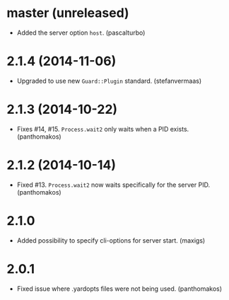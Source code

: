 # master (unreleased)

* Added the server option `host`. (pascalturbo)

# 2.1.4 (2014-11-06)

* Upgraded to use new `Guard::Plugin` standard. (stefanvermaas)

# 2.1.3 (2014-10-22)

* Fixes #14, #15. `Process.wait2` only waits when a PID exists. (panthomakos)

# 2.1.2 (2014-10-14)

* Fixed #13. `Process.wait2` now waits specifically for the server PID. (panthomakos)

# 2.1.0

* Added possibility to specify cli-options for server start. (maxigs)

# 2.0.1

* Fixed issue where .yardopts files were not being used. (panthomakos)
